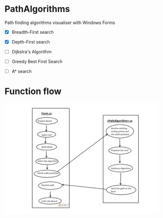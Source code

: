 # PathAlgorithms
Path finding algorithms visualiser with Windows Forms

- [x] Breadth-First search
- [x] Depth-First search
- [ ] Dijkstra's Algorithm
- [ ] Greedy Best First Search
- [ ] A* search


#                              Function flow



![alt text](https://github.com/l4z0-space/PathAlgorithms/blob/master/img/PathPlan.PNG)
